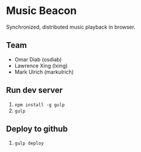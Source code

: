 Music Beacon
============

Synchronized, distributed music playback in browser.

## Team

* Omar Diab (osdiab)
* Lawrence Xing (lxing)
* Mark Ulrich (markulrich)

## Run dev server

1. `npm install -g gulp`
2. `gulp`

## Deploy to github

1. `gulp deploy`
